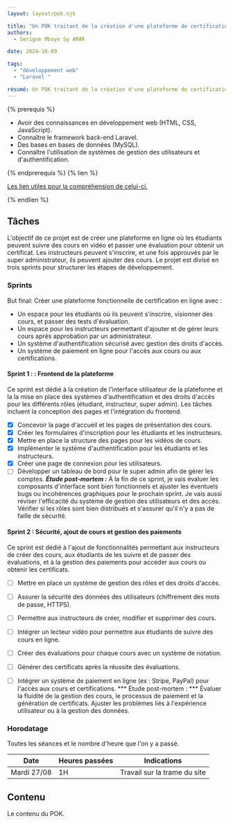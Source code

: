 ```yaml
---
layout: layout/pok.njk

title: "Un POK traitant de la création d'une plateforme de certification en ligne"
authors:
  - Serigne Mbaye Sy AMAR

date: 2024-16-09

tags: 
  - "développement web"
  - "Laravel "

résumé: Un POK traitant de la création d'une plateforme de certification en ligne où les utilisateurs peuvent suivre des cours en vidéo et obtenir un certificat après évaluation.
---
```


{% prerequis %}

- Avoir des connaissances en développement web (HTML, CSS, JavaScript).
- Connaître le framework back-end Laravel.
- Des bases en bases de données (MySQL).
- Connaître l'utilisation de systèmes de gestion des utilisateurs et d'authentification.

{% endprerequis %}
{% lien %}

[Les lien utiles pour la compréhension de celui-ci.](https://laravel.com/docs/10.x)

{% endlien %}


## Tâches
L'objectif de ce projet est de créer une plateforme en ligne où les étudiants peuvent suivre des cours en vidéo et passer une évaluation pour obtenir un certificat. Les instructeurs peuvent s'inscrire, et une fois approuvés par le super administrateur, ils peuvent ajouter des cours. Le projet est divisé en trois sprints pour structurer les étapes de développement.
### Sprints

But final: 
Créer une plateforme fonctionnelle de certification en ligne avec :

- Un espace pour les étudiants où ils peuvent s'inscrire, visionner des cours, et passer des tests d'évaluation.
- Un espace pour les instructeurs permettant d'ajouter et de gérer leurs cours après approbation par un administrateur.
- Un système d'authentification sécurisé avec gestion des droits d'accès.
- Un système de paiement en ligne pour l'accès aux cours ou aux certifications.

#### Sprint 1 : : Frontend de la plateforme

Ce sprint est dédié à la création de l'interface utilisateur de la plateforme et la la mise en place des systèmes d'authentification et des droits d'accès pour les différents rôles (étudiant, instructeur, super admin). Les tâches incluent la conception des pages et l'intégration du frontend.

- [x] Concevoir la page d'accueil et les pages de présentation des cours.
- [x] Créer les formulaires d'inscription pour les étudiants et les instructeurs.
- [x] Mettre en place la structure des pages pour les vidéos de cours.
- [x] Implémenter le système d'authentification pour les étudiants et les instructeurs.
- [x] Créer une page de connexion pour les utilisateurs.
- [ ] Développer un tableau de bord pour le super admin afin de gérer les comptes.
***Étude post-mortem :***  À la fin de ce sprint, je vais évaluer les composants d'interface sont bien fonctionnels et ajuster les éventuels bugs ou incohérences graphiques pour le prochain sprint. Je vais aussi réviser l'efficacité du système de gestion des utilisateurs et des accès. Vérifier si les rôles sont bien distribués et s'assurer qu'il n'y a pas de faille de sécurité.

#### Sprint 2 : Sécurité, ajout de cours et gestion des paiements
Ce sprint est dédié à l'ajout de fonctionnalités permettant aux instructeurs de créer des cours, aux étudiants de les suivre et de passer des évaluations, et à la gestion des paiements pour accéder aux cours ou obtenir les certificats.
  - [ ] Mettre en place un système de gestion des rôles et des droits d'accès.
  - [ ] Assurer la sécurité des données des utilisateurs (chiffrement des mots de passe, HTTPS).
  - [ ] Permettre aux instructeurs de créer, modifier et supprimer des cours.
  - [ ] Intégrer un lecteur vidéo pour permettre aux étudiants de suivre des cours en ligne.
  - [ ] Créer des évaluations pour chaque cours avec un système de notation.
  - [ ] Générer des certificats après la réussite des évaluations.
  - [ ] Intégrer un système de paiement en ligne (ex : Stripe, PayPal) pour l'accès aux cours et certifications.
 *** Étude post-mortem : *** Évaluer la fluidité de la gestion des cours, le processus de paiement et la génération de certificats. Ajuster les problèmes liés à l'expérience utilisateur ou à la gestion des données.


### Horodatage

Toutes les séances et le nombre d'heure que l'on y a passé.

| Date | Heures passées | Indications |
| -------- | -------- |-------- |
| Mardi 27/08  | 1H  | Travail sur la trame du site |

## Contenu

Le contenu du POK.
